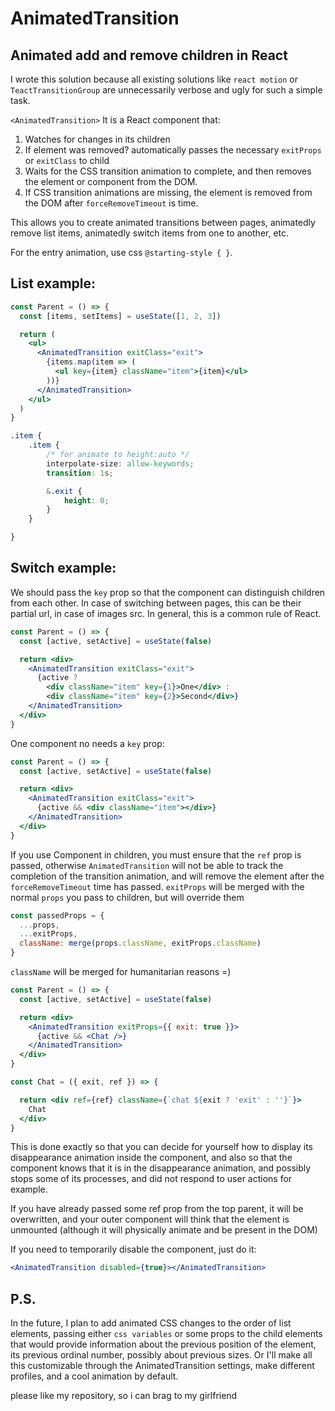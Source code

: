 AnimatedTransition
===

Animated add and remove children in React
---

I wrote this solution because all existing solutions like `react motion` or
`TeactTransitionGroup` are unnecessarily verbose and ugly for such a simple
task.

`<AnimatedTransition>` It is a React component that:

1. Watches for changes in its children
2. If element was removed? automatically passes the necessary
   `exitProps` or `exitClass` to child
3. Waits for the CSS transition animation to complete, and then removes the
   element or component from the DOM.
4. If CSS transition animations are missing, the
   element is removed from the DOM after `forceRemoveTimeout` is time.

This allows you to create animated transitions between pages, animatedly
remove list items, animatedly switch items from one to another, etc.

For the entry animation, use css `@starting-style { }`.

List example:
---

```jsx 
const Parent = () => {
  const [items, setItems] = useState([1, 2, 3])

  return (
    <ul>
      <AnimatedTransition exitClass="exit">
        {items.map(item => (
          <ul key={item} className="item">{item}</ul>
        ))}
      </AnimatedTransition>
    </ul>
  )
}

```

```css
.item {
    .item {
        /* for animate to height:auto */
        interpolate-size: allow-keywords;
        transition: 1s;

        &.exit {
            height: 0;
        }
    }

}
```

Switch example:
---

We should pass the `key` prop so that the component can distinguish
children
from each other. In case of switching between pages, this can be their
partial url, in case of images src. In general, this is a common rule
of React.

```jsx 
const Parent = () => {
  const [active, setActive] = useState(false)

  return <div>
    <AnimatedTransition exitClass="exit">
      {active ?
        <div className="item" key={1}>One</div> :
        <div className="item" key={2}>Second</div>}
    </AnimatedTransition>
  </div>
}
```

One component no needs a `key` prop:

```jsx 
const Parent = () => {
  const [active, setActive] = useState(false)

  return <div>
    <AnimatedTransition exitClass="exit">
      {active && <div className="item"></div>}
    </AnimatedTransition>
  </div>
}
```

If you use Component in children, you must ensure that the `ref` prop is
passed, otherwise `AnimatedTransition` will not be able to track the
completion of the transition animation, and will remove the element
after the `forceRemoveTimeout` time has passed. `exitProps` will be merged
with the normal `props` you pass to children, but will override them

```js
const passedProps = {
  ...props,
  ...exitProps,
  className: merge(props.className, exitProps.className)
}
```

`className` will be merged for humanitarian reasons =)

```jsx 
const Parent = () => {
  const [active, setActive] = useState(false)

  return <div>
    <AnimatedTransition exitProps={{ exit: true }}>
      {active && <Chat />}
    </AnimatedTransition>
  </div>
}

const Chat = ({ exit, ref }) => {

  return <div ref={ref} className={`chat ${exit ? 'exit' : ''}`}>
    Chat
  </div>
}
```

This is done exactly so that you can decide for yourself how to display its
disappearance animation inside the component, and also so that the
component knows that it is in the disappearance animation, and possibly
stops some of its processes, and did not respond to user actions for
example.


If you have already passed some ref prop from the top parent, it will be
overwritten, and your outer component will think that the element is
unmounted (although it will physically animate and be present in the DOM)

If you need to temporarily disable the component, just do it:

```jsx
<AnimatedTransition disabled={true}></AnimatedTransition>
```

P.S.
---
In the future, I plan to add animated CSS changes to the order of list
elements, passing either `css variables` or some props to the child
elements that would provide information about the previous position of the
element, its previous ordinal number, possibly about previous sizes. Or
I'll make all this customizable through the AnimatedTransition settings,
make different profiles, and a cool animation by default. 


please like my repository, so i can brag to my girlfriend
